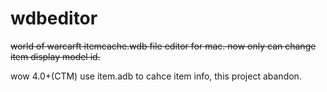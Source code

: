 # wdbeditor

~~world of warcarft itemcache.wdb file editor for mac. now only can change item display model id.~~

wow 4.0+(CTM) use item.adb to cahce item info, this project abandon.
